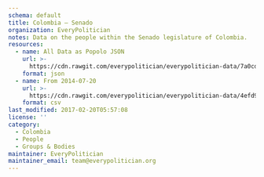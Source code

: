 ```yaml
---
schema: default
title: Colombia — Senado
organization: EveryPolitician
notes: Data on the people within the Senado legislature of Colombia.
resources:
  - name: All Data as Popolo JSON
    url: >-
      https://cdn.rawgit.com/everypolitician/everypolitician-data/7a0cda173bcc1f815a576ee418c752df01ca45d1/data/Colombia/Senate/ep-popolo-v1.0.json
    format: json
  - name: From 2014-07-20
    url: >-
      https://cdn.rawgit.com/everypolitician/everypolitician-data/4efd9c6d188edfe779cd0e0d42fff99ba59b80f4/data/Colombia/Senate/term-2014.csv
    format: csv
last_modified: 2017-02-20T05:57:08
license: ''
category:
  - Colombia
  - People
  - Groups & Bodies
maintainer: EveryPolitician
maintainer_email: team@everypolitician.org
---
```


